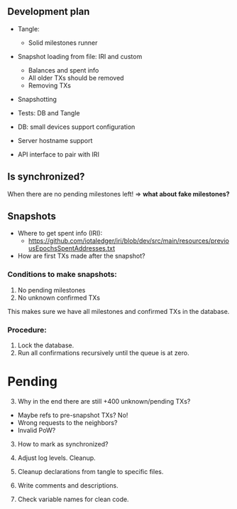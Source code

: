 ## Development plan

* Tangle:
    * Solid milestones runner
* Snapshot loading from file: IRI and custom
    * Balances and spent info
    * All older TXs should be removed
    * Removing TXs
* Snapshotting
    
* Tests: DB and Tangle
    
* DB: small devices support configuration
* Server hostname support
* API interface to pair with IRI

## Is synchronized?

When there are no pending milestones left!
 => **what about fake milestones?**

## Snapshots

* Where to get spent info (IRI):
    * https://github.com/iotaledger/iri/blob/dev/src/main/resources/previousEpochsSpentAddresses.txt
* How are first TXs made after the snapshot?

### Conditions to make snapshots:

1. No pending milestones
2. No unknown confirmed TXs

This makes sure we have all milestones and confirmed TXs in the database.

### Procedure:

1. Lock the database.
2. Run all confirmations recursively until the queue is at zero.


# Pending

3. Why in the end there are still +400 unknown/pending TXs?
  - Maybe refs to pre-snapshot TXs? No!
  - Wrong requests to the neighbors?
  - Invalid PoW?

3. How to mark as synchronized?
  
4. Adjust log levels. Cleanup.
5. Cleanup declarations from tangle to specific files.
6. Write comments and descriptions.
7. Check variable names for clean code.